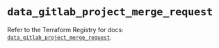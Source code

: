 # `data_gitlab_project_merge_request`

Refer to the Terraform Registry for docs: [`data_gitlab_project_merge_request`](https://registry.terraform.io/providers/gitlabhq/gitlab/17.9.0/docs/data-sources/project_merge_request).

